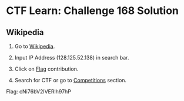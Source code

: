 # CTF Learn: Challenge 168 Solution
## Wikipedia
1. Go to [Wikipedia](https://www.wikipedia.org).

2. Input IP Address (128.125.52.138) in search bar.

3. Click on [Flag](https://en.wikipedia.org/wiki/Flag) contribution.

4. Search for CTF or go to [Competitions](https://en.wikipedia.org/w/index.php?title=Flag&oldid=676540540#Competitions) section.

Flag: cNi76bV2IVERlh97hP
